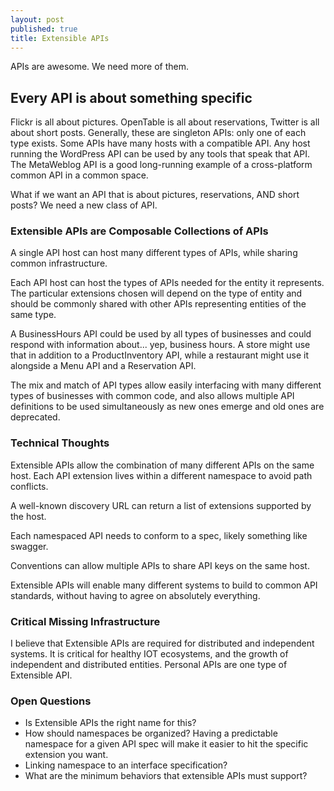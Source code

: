 ```yaml
---
layout: post
published: true
title: Extensible APIs
---
```

APIs are awesome. We need more of them.

## Every API is about something specific
Flickr is all about pictures. OpenTable is all about reservations, Twitter is all about short posts.
Generally, these are singleton APIs: only one of each type exists.
Some APIs have many hosts with a compatible API. Any host running the WordPress API can be used by any tools that speak that API. The MetaWeblog API is a good long-running example of a cross-platform common API in a common space.

What if we want an API that is about pictures, reservations, AND short posts? We need a new class of API.

### Extensible APIs are Composable Collections of APIs

A single API host can host many different types of APIs, while sharing common infrastructure.

Each API host can host the types of APIs needed for the entity it represents. The particular extensions chosen will depend on the type of entity and should be commonly shared with other APIs representing entities of the same type.

A BusinessHours API could be used by all types of businesses and could respond with information about... yep, business hours. A store might use that in addition to a ProductInventory API, while a restaurant might use it alongside a Menu API and a Reservation API.

The mix and match of API types allow easily interfacing with many different types of businesses with common code, and also allows multiple API definitions to be used simultaneously as new ones emerge and old ones are deprecated.

### Technical Thoughts

Extensible APIs allow the combination of many different APIs on the same host. 
Each API extension lives within a different namespace to avoid path conflicts.

A well-known discovery URL can return a list of extensions supported by the host.

Each namespaced API needs to conform to a spec, likely something like swagger.

Conventions can allow multiple APIs to share API keys on the same host.

Extensible APIs will enable many different systems to build to common API standards, without having to agree on absolutely everything.

### Critical Missing Infrastructure
I believe that Extensible APIs are required for distributed and independent systems. It is critical for healthy IOT ecosystems, and the growth of independent and distributed entities. Personal APIs are one type of Extensible API.

### Open Questions
- Is Extensible APIs the right name for this?
- How should namespaces be organized? Having a predictable namespace for a given API spec will make it easier to hit the specific extension you want.
- Linking namespace to an interface specification?
- What are the minimum behaviors that extensible APIs must support?